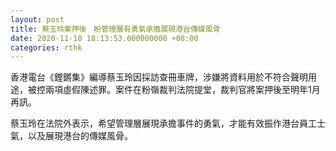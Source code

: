 ```yaml
---
layout: post
title: 蔡玉玲案押後　盼管理層有勇氣承擔展現港台傳媒風骨
date: 2020-11-10 18:13:53.000000000 +08:00
categories: rthk
---
```


香港電台《鏗鏘集》編導蔡玉玲因採訪查冊車牌，涉嫌將資料用於不符合聲明用途，被控兩項虛假陳述罪。案件在粉嶺裁判法院提堂，裁判官將案押後至明年1月再訊。

蔡玉玲在法院外表示，希望管理層展現承擔事件的勇氣，才能有效振作港台員工士氣，以及展現港台的傳媒風骨。
